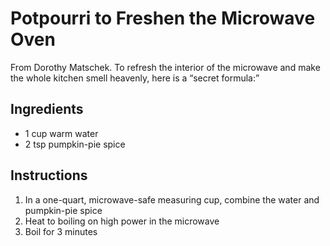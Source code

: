# Potpourri to Freshen the Microwave Oven

From Dorothy Matschek. To refresh the interior of the microwave and make the whole kitchen smell heavenly, here is a “secret formula:”

## Ingredients

- 1 cup warm water
- 2 tsp pumpkin-pie spice

## Instructions

1. In a one-quart, microwave-safe measuring cup, combine the water and pumpkin-pie spice
2. Heat to boiling on high power in the microwave
3. Boil for 3 minutes
